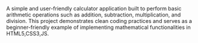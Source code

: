 A simple and user-friendly calculator application built to perform basic arithmetic operations such as addition, subtraction,
multiplication, and division. This project demonstrates clean coding practices and serves as a beginner-friendly example of
implementing mathematical functionalities in HTML5,CSS3,JS.


